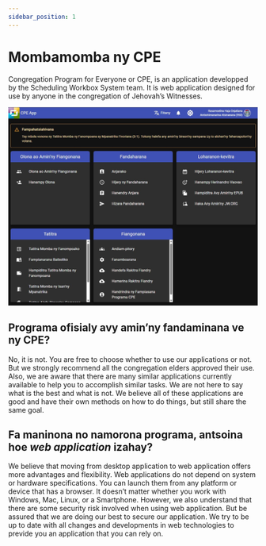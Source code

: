 ```yaml
---
sidebar_position: 1
---
```


# Mombamomba ny CPE

Congregation Program for Everyone or CPE, is an application developped by the Scheduling Workbox System team. It is web application designed for use by anyone in the congregation of Jehovah’s Witnesses.

![Pejy Fandraisana CPE](./cpe_home.jpg)

## Programa ofisialy avy amin’ny fandaminana ve ny CPE?

No, it is not. You are free to choose whether to use our applications or not. But we strongly recommend all the congregation elders approved their use. Also, we are aware that there are many similar applications currently available to help you to accomplish similar tasks. We are not here to say what is the best and what is not. We believe all of these applications are good and have their own methods on how to do things, but still share the same goal.

## Fa maninona no namorona programa, antsoina hoe _web application_ izahay?

We believe that moving from desktop application to web application offers more advantages and flexibility. Web applications do not depend on system or hardware specifications. You can launch them from any platform or device that has a browser. It doesn’t matter whether you work with Windows, Mac, Linux, or a Smartphone. However, we also understand that there are some security risk involved when using web application. But be assured that we are doing our best to secure our application. We try to be up to date with all changes and developments in web technologies to previde you an application that you can rely on.